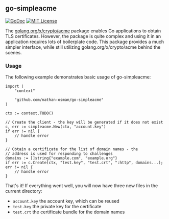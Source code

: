 ## go-simpleacme

[![GoDoc](https://godoc.org/github.com/nathan-osman/go-simpleacme?status.svg)](https://godoc.org/github.com/nathan-osman/go-simpleacme)
[![MIT License](http://img.shields.io/badge/license-MIT-9370d8.svg?style=flat)](http://opensource.org/licenses/MIT)

The [golang.org/x/crypto/acme](https://godoc.org/golang.org/x/crypto/acme) package enables Go applications to obtain TLS certificates. However, the package is quite complex and using it in an application requires lots of boilerplate code. This package provides a much simpler interface, while still utilizing golang.org/x/crypto/acme behind the scenes.

### Usage

The following example demonstrates basic usage of go-simpleacme:

    import (
        "context"

        "github.com/nathan-osman/go-simpleacme"
    )

    ctx := context.TODO()

    // Create the client - the key will be generated if it does not exist
    c, err := simpleacme.New(ctx, "account.key")
    if err != nil {
        // handle error
    }

    // Obtain a certificate for the list of domain names - the
    // address is used for responding to challenges
    domains := []string{"example.com", "example.org"}
    if err := c.Create(ctx, "test.key", "test.crt", ":http", domains...); err != nil {
        // handle error
    }

That's it! If everything went well, you will now have three new files in the current directory:

- `account.key` the account key, which can be reused
- `test.key` the private key for the certificate
- `test.crt` the certificate bundle for the domain names
